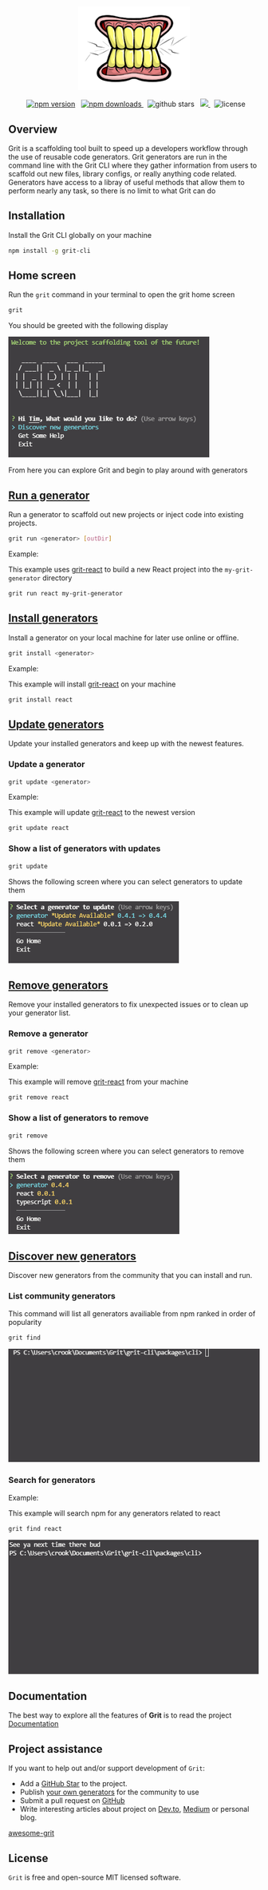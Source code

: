 <p align="center"><img src="./docs/static/img/logo.png" width="224px"/>

<p align="center">
&nbsp;
<a href="https://badge.fury.io/js/grit-cli"><img src="https://img.shields.io/npm/v/grit-cli?label=Version&style=for-the-badge" alt="npm version"></a>
&nbsp;
<a href="https://www.npmjs.com/package/grit-cli" target="_blank">
<img src="https://img.shields.io/npm/dw/grit-cli?style=for-the-badge" alt="npm downloads" />
</a>
&nbsp;
<img src="https://img.shields.io/github/stars/TimCrooker/grit?style=for-the-badge" alt="github stars" />
&nbsp;
<a href="https://github.com/TimCrooker/Grit/actions/workflows/test.yml">
<img src="https://img.shields.io/github/workflow/status/timcrooker/grit/test?style=for-the-badge"/>
</a>
&nbsp;
<img src="https://img.shields.io/npm/l/grit-cli?style=for-the-badge" alt="license" />
</h1>

## Overview

Grit is a scaffolding tool built to speed up a developers workflow through the use of reusable code generators. Grit generators are run in the command line with the Grit CLI where they gather information from users to scaffold out new files, library configs, or really anything code related. Generators have access to a libray of useful methods that allow them to perform nearly any task, so there is no limit to what Grit can do

## Installation

Install the Grit CLI globally on your machine

```bash
npm install -g grit-cli
```

## Home screen

Run the `grit` command in your terminal to open the grit home screen

```bash
grit
```

You should be greeted with the following display

![image info](./docs/static/img/tutorial/terminalSC/grit-command-sc.png)

From here you can explore Grit and begin to play around with generators

## [Run a generator](https://timcrooker.github.io/Grit/docs/usage/run)

Run a generator to scaffold out new projects or inject code into existing projects.

```bash
grit run <generator> [outDir]
```

Example:

This example uses [grit-react](https://github.com/TimCrooker/grit-react) to build a new React project into the `my-grit-generator` directory

```bash
grit run react my-grit-generator
```

## [Install generators](https://timcrooker.github.io/Grit/docs/usage/install)

Install a generator on your local machine for later use online or offline.

```bash
grit install <generator>
```

Example:

This example will install [grit-react](https://github.com/TimCrooker/grit-react) on your machine

```bash
grit install react
```

## [Update generators](https://timcrooker.github.io/Grit/docs/usage/update)

Update your installed generators and keep up with the newest features.

### Update a generator

```bash
grit update <generator>
```

Example:

This example will update [grit-react](https://github.com/TimCrooker/grit-react) to the newest version

```bash
grit update react
```

### Show a list of generators with updates

```bash
grit update
```

Shows the following screen where you can select generators to update them

![image info](./docs/static/img/tutorial/terminalSC/update-list.png)

## [Remove generators](https://timcrooker.github.io/Grit/docs/usage/remove)

Remove your installed generators to fix unexpected issues or to clean up your generator list.

### Remove a generator

```bash
grit remove <generator>
```

Example:

This example will remove [grit-react](https://github.com/TimCrooker/grit-react) from your machine

```bash
grit remove react
```

### Show a list of generators to remove

```bash
grit remove
```

Shows the following screen where you can select generators to remove them

![image info](./docs/static/img/tutorial/terminalSC/remove-list.png)

## [Discover new generators](https://timcrooker.github.io/Grit/docs/usage/find)

Discover new generators from the community that you can install and run.

### List community generators

This command will list all generators availiable from npm ranked in order of popularity

```bash
grit find
```

![image info](./docs/static/img/tutorial/terminalSC/grit-find-sc.gif)

### Search for generators

Example:

This example will search npm for any generators related to react

```bash
grit find react
```

![image info](./docs/static/img/tutorial/terminalSC/grit-search.gif)

## Documentation

The best way to explore all the features of **Grit** is to read the project [Documentation](https://timcrooker.github.io/Grit/)

## Project assistance

If you want to help out and/or support development of `Grit`:

- Add a [GitHub Star](https://github.com/TimCrooker/Grit) to the project.
- Publish [your own generators](https://timcrooker.github.io/Grit/docs/create-generator/overview) for the community to use
- Submit a pull request on [GitHub](https://github.com/TimCrooker/Grit/pulls)
- Write interesting articles about project on [Dev.to](https://dev.to/), [Medium](https://medium.com/) or personal blog.

[awesome-grit](https://github.com/TimCrooker/awesome-grit)

## License

`Grit` is free and open-source MIT licensed software.
